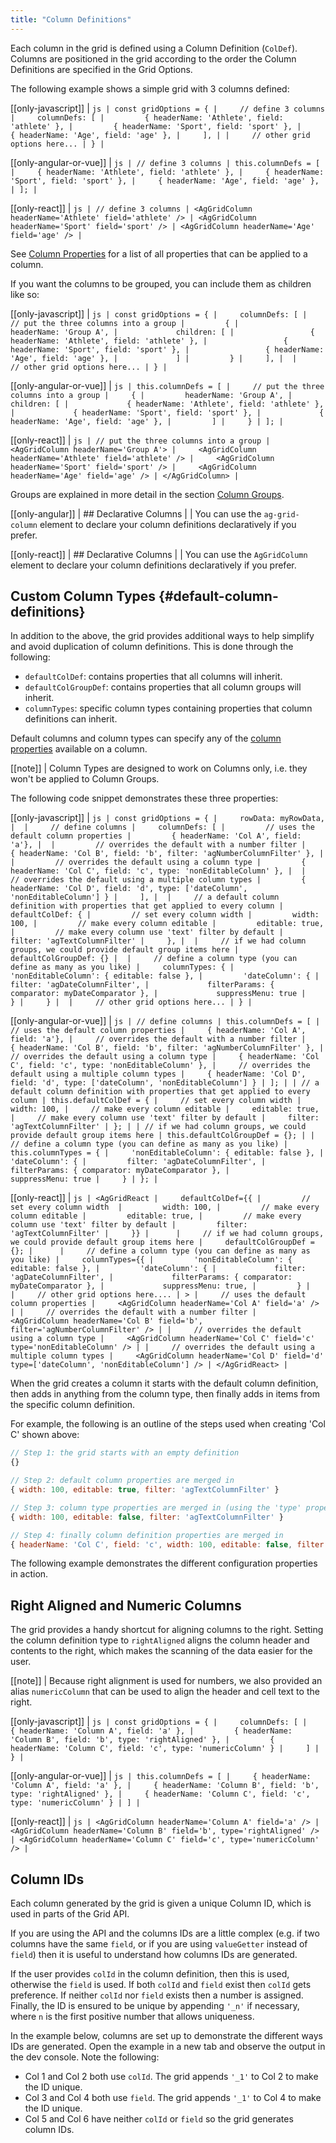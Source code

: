 ```yaml
---
title: "Column Definitions"
---
```

Each column in the grid is defined using a Column Definition (`ColDef`). Columns are positioned in the grid according to the order the Column Definitions are specified in the Grid Options.

The following example shows a simple grid with 3 columns defined:

[[only-javascript]]
| ```js
| const gridOptions = {
|     // define 3 columns
|     columnDefs: [
|         { headerName: 'Athlete', field: 'athlete' },
|         { headerName: 'Sport', field: 'sport' },
|         { headerName: 'Age', field: 'age' },
|     ],
|
|     // other grid options here...
| }
| ```

[[only-angular-or-vue]]
| ```js
| // define 3 columns
| this.columnDefs = [
|     { headerName: 'Athlete', field: 'athlete' },
|     { headerName: 'Sport', field: 'sport' },
|     { headerName: 'Age', field: 'age' },
| ];
| ```

[[only-react]]
| ```js
| // define 3 columns
| <AgGridColumn headerName='Athlete' field='athlete' />
| <AgGridColumn headerName='Sport' field='sport' />
| <AgGridColumn headerName='Age' field='age' />
| ```

See [Column Properties](../column-properties/) for a list of all properties that can be applied to a column.

If you want the columns to be grouped, you can include them as children like so:

[[only-javascript]]
| ```js
| const gridOptions = {
|     columnDefs: [
|         // put the three columns into a group
|         {
|             headerName: 'Group A',
|             children: [
|                 { headerName: 'Athlete', field: 'athlete' },
|                 { headerName: 'Sport', field: 'sport' },
|                 { headerName: 'Age', field: 'age' },
|             ]
|         }
|     ],
| 
|     // other grid options here...
| }
| ```

[[only-angular-or-vue]]
| ```js
| this.columnDefs = [
|     // put the three columns into a group
|     {
|         headerName: 'Group A',
|         children: [
|             { headerName: 'Athlete', field: 'athlete' },
|             { headerName: 'Sport', field: 'sport' },
|             { headerName: 'Age', field: 'age' },
|         ]
|     }
| ];
| ```

[[only-react]]
| ```js
| // put the three columns into a group
| <AgGridColumn headerName='Group A'>
|     <AgGridColumn headerName='Athlete' field='athlete' />
|     <AgGridColumn headerName='Sport' field='sport' />
|     <AgGridColumn headerName='Age' field='age' />
| </AgGridColumn>
| ```

Groups are explained in more detail in the section [Column Groups](../column-groups/).

[[only-angular]]
| ## Declarative Columns
|
| You can use the `ag-grid-column` element to declare your column definitions declaratively if you prefer.

[[only-react]]
| ## Declarative Columns
|
| You can use the `AgGridColumn` element to declare your column definitions declaratively if you prefer.

## Custom Column Types {#default-column-definitions}

In addition to the above, the grid provides additional ways to help simplify and avoid duplication of column definitions. This is done through the following:

- `defaultColDef`: contains properties that all columns will inherit.
- `defaultColGroupDef`: contains properties that all column groups will inherit.
- `columnTypes`: specific column types containing properties that column definitions can inherit.

Default columns and column types can specify any of the [column properties](../column-properties/) available on a column.

[[note]]
| Column Types are designed to work on Columns only, i.e. they won't be applied to Column Groups.

The following code snippet demonstrates these three properties:

[[only-javascript]]
| ```js
| const gridOptions = {
|     rowData: myRowData,
| 
|     // define columns
|     columnDefs: [
|         // uses the default column properties
|         { headerName: 'Col A', field: 'a'},
| 
|         // overrides the default with a number filter
|         { headerName: 'Col B', field: 'b', filter: 'agNumberColumnFilter' },
| 
|         // overrides the default using a column type
|         { headerName: 'Col C', field: 'c', type: 'nonEditableColumn' },
| 
|         // overrides the default using a multiple column types
|         { headerName: 'Col D', field: 'd', type: ['dateColumn', 'nonEditableColumn'] }
|     ],
| 
|     // a default column definition with properties that get applied to every column
|     defaultColDef: {
|         // set every column width
|         width: 100,
|         // make every column editable
|         editable: true,
|         // make every column use 'text' filter by default
|         filter: 'agTextColumnFilter'
|     },
| 
|     // if we had column groups, we could provide default group items here
|     defaultColGroupDef: {}
| 
|     // define a column type (you can define as many as you like)
|     columnTypes: {
|         'nonEditableColumn': { editable: false },
|         'dateColumn': {
|             filter: 'agDateColumnFilter',
|             filterParams: { comparator: myDateComparator },
|             suppressMenu: true
|         }
|     }
| 
|     // other grid options here...
| }
| ```

[[only-angular-or-vue]]
| ```js
| // define columns
| this.columnDefs = [
|     // uses the default column properties
|     { headerName: 'Col A', field: 'a'},
|     // overrides the default with a number filter
|     { headerName: 'Col B', field: 'b', filter: 'agNumberColumnFilter' },
|     // overrides the default using a column type
|     { headerName: 'Col C', field: 'c', type: 'nonEditableColumn' },
|     // overrides the default using a multiple column types
|     { headerName: 'Col D', field: 'd', type: ['dateColumn', 'nonEditableColumn'] }
| ];
|
| // a default column definition with properties that get applied to every column
| this.defaultColDef = {
|     // set every column width
|     width: 100,
|     // make every column editable
|     editable: true,
|     // make every column use 'text' filter by default
|     filter: 'agTextColumnFilter'
| };
|
| // if we had column groups, we could provide default group items here
| this.defaultColGroupDef = {};
|
| // define a column type (you can define as many as you like)
| this.columnTypes = {
|     'nonEditableColumn': { editable: false },
|     'dateColumn': {
|         filter: 'agDateColumnFilter',
|         filterParams: { comparator: myDateComparator },
|         suppressMenu: true
|     }
| };
|```


[[only-react]]
| ```js
| <AgGridReact
|     defaultColDef={{
|         // set every column width 
|         width: 100,
|         // make every column editable
|         editable: true,
|         // make every column use 'text' filter by default
|         filter: 'agTextColumnFilter'
|     }}
|     
|     // if we had column groups, we could provide default group items here
|     defaultColGroupDef = {};
|     
|     // define a column type (you can define as many as you like)
|     columnTypes={{
|         'nonEditableColumn': { editable: false },
|         'dateColumn': {
|             filter: 'agDateColumnFilter',
|             filterParams: { comparator: myDateComparator },
|             suppressMenu: true,
|         }
|  
|     // other grid options here....
| >
|     // uses the default column properties
|     <AgGridColumn headerName='Col A' field='a' />
|
|     // overrides the default with a number filter
|     <AgGridColumn headerName='Col B' field='b', filter='agNumberColumnFilter' />
|
|     // overrides the default using a column type
|     <AgGridColumn headerName='Col C' field='c' type='nonEditableColumn' />
|
|     // overrides the default using a multiple column types
|     <AgGridColumn headerName='Col D' field='d' type=['dateColumn', 'nonEditableColumn'] />
| </AgGridReact>
|```


When the grid creates a column it starts with the default column definition, then adds in anything from the column type, then finally adds in items from the specific column definition.

For example, the following is an outline of the steps used when creating 'Col C' shown above:

```js
// Step 1: the grid starts with an empty definition
{}

// Step 2: default column properties are merged in
{ width: 100, editable: true, filter: 'agTextColumnFilter' }

// Step 3: column type properties are merged in (using the 'type' property)
{ width: 100, editable: false, filter: 'agTextColumnFilter' }

// Step 4: finally column definition properties are merged in
{ headerName: 'Col C', field: 'c', width: 100, editable: false, filter: 'agTextColumnFilter' }
```

The following example demonstrates the different configuration properties in action.

<grid-example title="Column Definition Example" name="column-definition" type="generated"></grid-example>

## Right Aligned and Numeric Columns

The grid provides a handy shortcut for aligning columns to the right. Setting the column definition type to `rightAligned` aligns the column header and contents to the right, which makes the scanning of the data easier for the user.

[[note]]
| Because right alignment is used for numbers, we also provided an alias `numericColumn` that can be used to align the header and cell text to the right.

[[only-javascript]]
| ```js
| const gridOptions = {
|     columnDefs: [
|         { headerName: 'Column A', field: 'a' },
|         { headerName: 'Column B', field: 'b', type: 'rightAligned' },
|         { headerName: 'Column C', field: 'c', type: 'numericColumn' }
|     ]
| }
| ```

[[only-angular-or-vue]]
| ```js
| this.columnDefs = [
|     { headerName: 'Column A', field: 'a' },
|     { headerName: 'Column B', field: 'b', type: 'rightAligned' },
|     { headerName: 'Column C', field: 'c', type: 'numericColumn' }
| ]
| ```

[[only-react]]
| ```js
| <AgGridColumn headerName='Column A' field='a' />
| <AgGridColumn headerName='Column B' field='b', type='rightAligned' />
| <AgGridColumn headerName='Column C' field='c', type='numericColumn' />
| ```

## Column IDs

Each column generated by the grid is given a unique Column ID, which is used in parts of the Grid API.

If you are using the API and the columns IDs are a little complex (e.g. if two columns have the same `field`, or if you are using `valueGetter` instead of `field`) then it is useful to understand how columns IDs are generated.

If the user provides `colId` in the column definition, then this is used, otherwise the `field` is used. If both `colId` and `field` exist then `colId` gets preference. If neither `colId` nor `field` exists then a number is assigned. Finally, the ID is ensured to be unique by appending `'_n'` if necessary, where `n` is the first positive number that allows uniqueness.

In the example below, columns are set up to demonstrate the different ways IDs are generated. Open the example in a new tab and observe the output in the dev console. Note the following:

- Col 1 and Col 2 both use `colId`. The grid appends `'_1'` to Col 2 to make the ID unique.
- Col 3 and Col 4 both use `field`. The grid appends `'_1'` to Col 4 to make the ID unique.
- Col 5 and Col 6 have neither `colId` or `field` so the grid generates column IDs.

<grid-example title="Column IDs" name="column-ids" type="generated"></grid-example>
